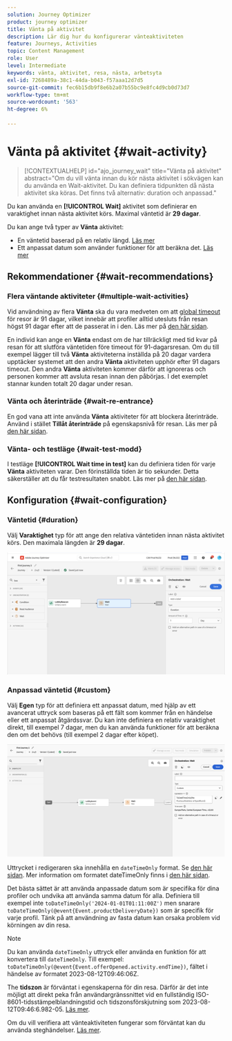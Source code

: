 ```yaml
---
solution: Journey Optimizer
product: journey optimizer
title: Vänta på aktivitet
description: Lär dig hur du konfigurerar vänteaktiviteten
feature: Journeys, Activities
topic: Content Management
role: User
level: Intermediate
keywords: vänta, aktivitet, resa, nästa, arbetsyta
exl-id: 7268489a-38c1-44da-b043-f57aaa12d7d5
source-git-commit: fec6b15db9f8e6b2a07b55bc9e8fc4d9cb0d73d7
workflow-type: tm+mt
source-wordcount: '563'
ht-degree: 6%

---
```


# Vänta på aktivitet {#wait-activity}

>[!CONTEXTUALHELP]
>id="ajo_journey_wait"
>title="Vänta på aktivitet"
>abstract="Om du vill vänta innan du kör nästa aktivitet i sökvägen kan du använda en Wait-aktivitet. Du kan definiera tidpunkten då nästa aktivitet ska köras. Det finns två alternativ: duration och anpassad."

Du kan använda en **[!UICONTROL Wait]** aktivitet som definierar en varaktighet innan nästa aktivitet körs.  Maximal väntetid är **29 dagar**.

Du kan ange två typer av **Vänta** aktivitet:

* En väntetid baserad på en relativ längd. [Läs mer](#duration)
* Ett anpassat datum som använder funktioner för att beräkna det. [Läs mer](#custom)

<!--
* [Email send time optimization](#email_send_time_optimization)
* [Fixed date](#fixed_date) 
-->

## Rekommendationer {#wait-recommendations}

### Flera väntande aktiviteter {#multiple-wait-activities}

Vid användning av flera **Vänta** ska du vara medveten om att [global timeout](journey-properties.md#global_timeout) för resor är 91 dagar, vilket innebär att profiler alltid utesluts från resan högst 91 dagar efter att de passerat in i den. Läs mer på [den här sidan](journey-properties.md#global_timeout).

En individ kan ange en **Vänta** endast om de har tillräckligt med tid kvar på resan för att slutföra väntetiden före timeout för 91-dagarsresan. Om du till exempel lägger till två **Vänta** aktiviteterna inställda på 20 dagar vardera upptäcker systemet att den andra **Vänta** aktiviteten upphör efter 91 dagars timeout. Den andra **Vänta** aktiviteten kommer därför att ignoreras och personen kommer att avsluta resan innan den påbörjas. I det exemplet stannar kunden totalt 20 dagar under resan.

### Vänta och återinträde {#wait-re-entrance}

En god vana att inte använda **Vänta** aktiviteter för att blockera återinträde. Använd i stället **Tillåt återinträde** på egenskapsnivå för resan. Läs mer på [den här sidan](../building-journeys/journey-properties.md#entrance).

### Vänta- och testläge {#wait-test-modd}

I testläge **[!UICONTROL Wait time in test]** kan du definiera tiden för varje **Vänta** aktiviteten varar. Den förinställda tiden är tio sekunder. Detta säkerställer att du får testresultaten snabbt. Läs mer på [den här sidan](../building-journeys/testing-the-journey.md).

## Konfiguration {#wait-configuration}

### Väntetid {#duration}

Välj **Varaktighet** typ för att ange den relativa väntetiden innan nästa aktivitet körs. Den maximala längden är **29 dagar**.

![Definiera väntetiden](assets/journey55.png)

<!--
## Fixed date wait{#fixed_date}

Select the date for the execution of the next activity.

![](assets/journey56.png)

-->

### Anpassad väntetid {#custom}

Välj **Egen** typ för att definiera ett anpassat datum, med hjälp av ett avancerat uttryck som baseras på ett fält som kommer från en händelse eller ett anpassat åtgärdssvar. Du kan inte definiera en relativ varaktighet direkt, till exempel 7 dagar, men du kan använda funktioner för att beräkna den om det behövs (till exempel 2 dagar efter köpet).

![Definiera en anpassad väntan med ett uttryck](assets/journey57.png)

Uttrycket i redigeraren ska innehålla en `dateTimeOnly` format. Se [den här sidan](expression/expressionadvanced.md). Mer information om formatet dateTimeOnly finns i [den här sidan](expression/data-types.md).

Det bästa sättet är att använda anpassade datum som är specifika för dina profiler och undvika att använda samma datum för alla. Definiera till exempel inte `toDateTimeOnly('2024-01-01T01:11:00Z')` men snarare `toDateTimeOnly(@event{Event.productDeliveryDate})` som är specifik för varje profil. Tänk på att användning av fasta datum kan orsaka problem vid körningen av din resa.


>[!NOTE]
>
>Du kan använda `dateTimeOnly` uttryck eller använda en funktion för att konvertera till `dateTimeOnly`. Till exempel: `toDateTimeOnly(@event{Event.offerOpened.activity.endTime})`, fältet i händelse av formatet 2023-08-12T09:46:06Z.
>
>The **tidszon** är förväntat i egenskaperna för din resa. Därför är det inte möjligt att direkt peka från användargränssnittet vid en fullständig ISO-8601-tidsstämpelblandningstid och tidszonsförskjutning som 2023-08-12T09:46:6.982-05. [Läs mer](../building-journeys/timezone-management.md).


Om du vill verifiera att vänteaktiviteten fungerar som förväntat kan du använda steghändelser. [Läs mer](../reports/query-examples.md#common-queries).

<!--## Email send time optimization{#email_send_time_optimization}

This type of wait uses a score calculated in Adobe Experience Platform. The score calculates the propensity to click or open an email in the future based on past behavior. Note that the algorithm calculating the score needs a certain amount of data to work. As a result, when it does not have enough data, the default wait time will apply. At publication time, you'll be notified that the default time applies.

>[!NOTE]
>
>The first event of your journey must have a namespace.
>
>This capability is only available after an **[!UICONTROL Email]** activity. You need to have Adobe Campaign Standard.

1. In the **[!UICONTROL Amount of time]** field, define the number of hours to consider to optimize email sending.
1. In the **[!UICONTROL Optimization type]** field, choose if the optimization should increase clicks or opens.
1. In the **[!UICONTROL Default time]** field, define the default time to wait if the predictive send time score is not available.

    >[!NOTE]
    >
    >Note that the send time score can be unavailable because there is not enough data to perform the calculation. In this case, you will be informed, at publication time, that the default time applies.

![](assets/journey57bis.png)-->
